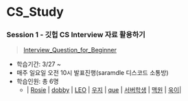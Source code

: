 # CS_Study

### Session 1 - 깃헙 CS Interview 자료 활용하기
> [Interview_Question_for_Beginner](https://github.com/gyoogle/tech-interview-for-developer)
+ 학습기간: 3/27 ~
+ 매주 일요일 오전 10시 발표진행(saramdle 디스코드 소통방)
+ 학습인원: 총 6명
  + | [Rosie](https://github.com/Ilpyo-Yang) | [dobby](https://github.com/dohye1) | [LEO](https://github.com/sso214) | [우지](https://github.com/ehddud1006) | [que](https://github.com/quedevel) | [서버학생](https://github.com/server-1study) | [맥원](https://github.com/WindowH22) | [욱이](https://github.com/iamkanguk97)|
